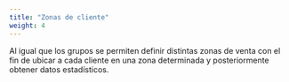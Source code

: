 ```yaml
---
title: "Zonas de cliente"
weight: 4
---
```

Al igual que los grupos se permiten definir distintas zonas de venta con el fin de ubicar a cada cliente en una zona determinada y posteriormente obtener datos estadísticos.
